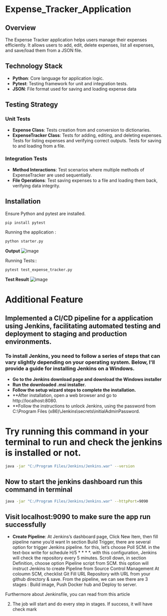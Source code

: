 # Expense_Tracker_Application
## Overview
The Expense Tracker application helps users manage their expenses efficiently. It allows users to add, edit, delete expenses, list all expenses, and save/load them from a JSON file.

## Technology Stack

- **Python**: Core language for application logic.
- **Pytest**: Testing framework for unit and integration tests.
- **JSON**: File format used for saving and loading expense data

## Testing Strategy
### Unit Tests
- **Expense Class**: Tests creation from and conversion to dictionaries.
- **ExpenseTracker Class**:
Tests for adding, editing, and deleting expenses.
Tests for listing expenses and verifying correct outputs.
Tests for saving to and loading from a file.
### Integration Tests
- **Method Interactions**: Test scenarios where multiple methods of ExpenseTracker are used sequentially.
- **File Operations**: Test saving expenses to a file and loading them back, verifying data integrity.
## Installation
Ensure Python and pytest are installed.
```sh
pip install pytest
```
Running the application :

```sh
python starter.py
```
**Output**
![image](https://github.com/user-attachments/assets/4fe36fea-3a03-4918-8c75-155420a3bf81)


Running Tests::

```sh
pytest test_expense_tracker.py
```
**Test Result**
![image](https://github.com/user-attachments/assets/b525755c-819d-4f4a-b641-2b07dd24e304)


# Additional Feature
## Implemented a CI/CD pipeline for a application using Jenkins, facilitating automated testing and deployment to staging and production environments.
 
### To install Jenkins, you need to follow a series of steps that can vary slightly depending on your operating system. Below, I'll provide a guide for installing Jenkins on a Windows.
- **Go to the Jenkins download page and download the Windows installer**
- **Run the downloaded .msi installer.**
- **Follow the setup wizard steps to complete the installation.**
- **After installation, open a web browser and go to http://localhost:8080.
- **Follow the instructions to unlock Jenkins, using the password from C:\Program Files (x86)\Jenkins\secrets\initialAdminPassword.

# Try running this command in your terminal to run and check the jenkins is installed or not.
```sh
java -jar "C:/Program Files/Jenkins/Jenkins.war" --version

```
## Now to start the jenkins dashboard run this command in terminal 
```sh
java -jar "C:/Program Files/Jenkins/Jenkins.war" --httpPort=9090
```
## Visit localhost:9090 to make sure the app run successfully
- **Create Pipeline**: At Jenkins’s dashboard page, Click New Item, then fill pipeline name you’d want
In section Build Trigger, there are several option for trigger Jenkins pipeline. for this, let’s choose Poll SCM. in the text-box write for schedule H/5 * * * *. with this configuration, Jenkins will check the repository every 5 minutes.
Scroll down, in section Definition, choose option Pipeline script from SCM. this option will instruct Jenkins to create Pipeline from Source Control Management
At coloumn SCM, checklist Git
 Fill URL Repository with URL from your github directory & save.
From the pipeline, we can see there are 3 stages : Build image, Push Docker hub and Deploy to server.

Furthermore about Jenkinsfile, you can read from this article

2. The job will start and do every step in stages. If success, it will have check mark
   


  


